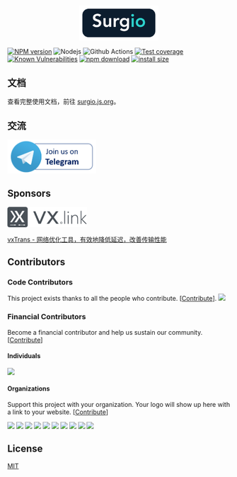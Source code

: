 <p align="center">
  <a href="https://surgio.js.org/" target="_blank">
    <img width="180" src="docs/.vuepress/public/surgio-icon.png" alt="logo">
  </a>
</p>

[![NPM version][npm-image]][npm-url]
![Nodejs][nodejs-version]
![Github Actions][github-actions-image]
[![Test coverage][codecov-image]][codecov-url]
[![Known Vulnerabilities][snyk-image]][snyk-url]
[![npm download][download-image]][download-url]
[![install size](https://packagephobia.now.sh/badge?p=surgio)](https://packagephobia.now.sh/result?p=surgio)

[npm-image]: https://img.shields.io/npm/v/surgio.svg?style=flat-square
[npm-url]: https://npmjs.org/package/surgio
[codecov-image]: https://codecov.io/gh/surgioproject/surgio/branch/master/graph/badge.svg
[codecov-url]: https://codecov.io/gh/surgioproject/surgio
[snyk-image]: https://snyk.io/test/npm/surgio/badge.svg?style=flat-square
[snyk-url]: https://snyk.io/test/npm/surgio
[download-image]: https://img.shields.io/npm/dm/surgio.svg?style=flat-square
[download-url]: https://npmjs.org/package/surgio
[github-actions-image]: https://github.com/surgioproject/surgio/workflows/Node%20CI/badge.svg
[nodejs-version]: https://img.shields.io/node/v/surgio

## 文档

查看完整使用文档，前往 [surgio.js.org](https://surgio.js.org)。

## 交流

[<img width="200px" src="docs/.vuepress/public/join-telegram.png" />](https://t.me/surgiotg)

## Sponsors

[<img width="180" src="docs/.vuepress/public/vxtrans.png" alt="vxtrans">](https://vx.link/?rel=geekdada)

[vxTrans - 网络优化工具，有效地降低延迟，改善传输性能](https://vx.link/?rel=geekdada)

## Contributors

### Code Contributors

This project exists thanks to all the people who contribute. [[Contribute](CONTRIBUTING.md)].
<a href="https://github.com/surgioproject/surgio/graphs/contributors"><img src="https://opencollective.com/surgio/contributors.svg?width=890&button=false" /></a>

### Financial Contributors

Become a financial contributor and help us sustain our community. [[Contribute](https://opencollective.com/surgio/contribute)]

#### Individuals

<a href="https://opencollective.com/surgio"><img src="https://opencollective.com/surgio/individuals.svg?width=890"></a>

#### Organizations

Support this project with your organization. Your logo will show up here with a link to your website. [[Contribute](https://opencollective.com/surgio/contribute)]

<a href="https://opencollective.com/surgio/organization/0/website"><img src="https://opencollective.com/surgio/organization/0/avatar.svg"></a>
<a href="https://opencollective.com/surgio/organization/1/website"><img src="https://opencollective.com/surgio/organization/1/avatar.svg"></a>
<a href="https://opencollective.com/surgio/organization/2/website"><img src="https://opencollective.com/surgio/organization/2/avatar.svg"></a>
<a href="https://opencollective.com/surgio/organization/3/website"><img src="https://opencollective.com/surgio/organization/3/avatar.svg"></a>
<a href="https://opencollective.com/surgio/organization/4/website"><img src="https://opencollective.com/surgio/organization/4/avatar.svg"></a>
<a href="https://opencollective.com/surgio/organization/5/website"><img src="https://opencollective.com/surgio/organization/5/avatar.svg"></a>
<a href="https://opencollective.com/surgio/organization/6/website"><img src="https://opencollective.com/surgio/organization/6/avatar.svg"></a>
<a href="https://opencollective.com/surgio/organization/7/website"><img src="https://opencollective.com/surgio/organization/7/avatar.svg"></a>
<a href="https://opencollective.com/surgio/organization/8/website"><img src="https://opencollective.com/surgio/organization/8/avatar.svg"></a>
<a href="https://opencollective.com/surgio/organization/9/website"><img src="https://opencollective.com/surgio/organization/9/avatar.svg"></a>

## License

[MIT](https://github.com/surgioproject/surgio/blob/master/LICENSE)
